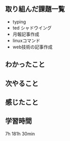 ## 取り組んだ課題一覧
- typing
- ted シャドウイング
- 月報記事作成
- linuxコマンド
- web技術の記事作成

## わかったこと

## 次やること

## 感じたこと

## 学習時間
7h
181h 30min